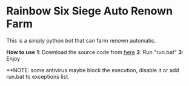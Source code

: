 # Rainbow Six Siege Auto Renown Farm

This is a simply python bot that can farm renown automatic.

**How to use**
**1**: Download the source code from [here](https://github.com/Xample33/Rainbow-Six-Auto-Renown-Farm)
**2**: Run "run.bat"
**3**: Enjoy

**NOTE: some antivirus maybe block the execution, disable it or add run.bat to exceptions list.
